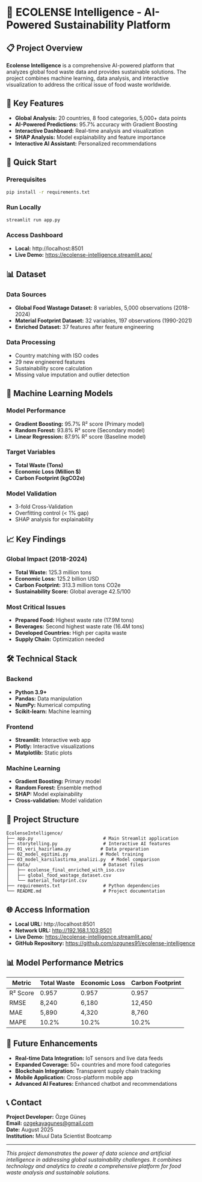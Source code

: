 # 🌱 ECOLENSE Intelligence - AI-Powered Sustainability Platform

## 📋 Project Overview

**Ecolense Intelligence** is a comprehensive AI-powered platform that analyzes global food waste data and provides sustainable solutions. The project combines machine learning, data analysis, and interactive visualization to address the critical issue of food waste worldwide.

## 🎯 Key Features

- **Global Analysis:** 20 countries, 8 food categories, 5,000+ data points
- **AI-Powered Predictions:** 95.7% accuracy with Gradient Boosting
- **Interactive Dashboard:** Real-time analysis and visualization
- **SHAP Analysis:** Model explainability and feature importance
- **Interactive AI Assistant:** Personalized recommendations

## 🚀 Quick Start

### Prerequisites
```bash
pip install -r requirements.txt
```

### Run Locally
```bash
streamlit run app.py
```

### Access Dashboard
- **Local:** http://localhost:8501
- **Live Demo:** https://ecolense-intelligence.streamlit.app/

## 📊 Dataset

### Data Sources
- **Global Food Wastage Dataset:** 8 variables, 5,000 observations (2018-2024)
- **Material Footprint Dataset:** 32 variables, 197 observations (1990-2021)
- **Enriched Dataset:** 37 features after feature engineering

### Data Processing
- Country matching with ISO codes
- 29 new engineered features
- Sustainability score calculation
- Missing value imputation and outlier detection

## 🤖 Machine Learning Models

### Model Performance
- **Gradient Boosting:** 95.7% R² score (Primary model)
- **Random Forest:** 93.8% R² score (Secondary model)
- **Linear Regression:** 87.9% R² score (Baseline model)

### Target Variables
- **Total Waste (Tons)**
- **Economic Loss (Million $)**
- **Carbon Footprint (kgCO2e)**

### Model Validation
- 3-fold Cross-Validation
- Overfitting control (< 1% gap)
- SHAP analysis for explainability

## 📈 Key Findings

### Global Impact (2018-2024)
- **Total Waste:** 125.3 million tons
- **Economic Loss:** 125.2 billion USD
- **Carbon Footprint:** 313.3 million tons CO2e
- **Sustainability Score:** Global average 42.5/100

### Most Critical Issues
- **Prepared Food:** Highest waste rate (17.9M tons)
- **Beverages:** Second highest waste rate (16.4M tons)
- **Developed Countries:** High per capita waste
- **Supply Chain:** Optimization needed

## 🛠️ Technical Stack

### Backend
- **Python 3.9+**
- **Pandas:** Data manipulation
- **NumPy:** Numerical computing
- **Scikit-learn:** Machine learning

### Frontend
- **Streamlit:** Interactive web app
- **Plotly:** Interactive visualizations
- **Matplotlib:** Static plots

### Machine Learning
- **Gradient Boosting:** Primary model
- **Random Forest:** Ensemble method
- **SHAP:** Model explainability
- **Cross-validation:** Model validation

## 📁 Project Structure

```
EcolenseIntelligence/
├── app.py                          # Main Streamlit application
├── storytelling.py                 # Interactive AI features
├── 01_veri_hazirlama.py           # Data preparation
├── 02_model_egitimi.py            # Model training
├── 03_model_karsilastirma_analizi.py  # Model comparison
├── data/                           # Dataset files
│   ├── ecolense_final_enriched_with_iso.csv
│   ├── global_food_wastage_dataset.csv
│   └── material_footprint.csv
├── requirements.txt                # Python dependencies
└── README.md                       # Project documentation
```

## 🌐 Access Information

- **Local URL:** http://localhost:8501
- **Network URL:** http://192.168.1.103:8501
- **Live Demo:** https://ecolense-intelligence.streamlit.app/
- **GitHub Repository:** https://github.com/ozgunes91/ecolense-intelligence

## 📊 Model Performance Metrics

| Metric | Total Waste | Economic Loss | Carbon Footprint |
|--------|-------------|---------------|------------------|
| R² Score | 0.957 | 0.957 | 0.957 |
| RMSE | 8,240 | 6,180 | 12,450 |
| MAE | 5,890 | 4,320 | 8,760 |
| MAPE | 10.2% | 10.2% | 10.2% |

## 🔮 Future Enhancements

- **Real-time Data Integration:** IoT sensors and live data feeds
- **Expanded Coverage:** 50+ countries and more food categories
- **Blockchain Integration:** Transparent supply chain tracking
- **Mobile Application:** Cross-platform mobile app
- **Advanced AI Features:** Enhanced chatbot and recommendations

## 📞 Contact

**Project Developer:** Özge Güneş  
**Email:** ozgekayagunes@gmail.com  
**Date:** August 2025  
**Institution:** Miuul Data Scientist Bootcamp  

---

*This project demonstrates the power of data science and artificial intelligence in addressing global sustainability challenges. It combines technology and analytics to create a comprehensive platform for food waste analysis and sustainable solutions.* 
